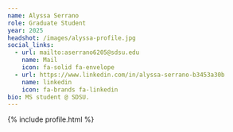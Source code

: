 ```yaml
---
name: Alyssa Serrano
role: Graduate Student
year: 2025
headshot: /images/alyssa-profile.jpg
social_links:
  - url: mailto:aserrano6205@sdsu.edu
    name: Mail
    icon: fa-solid fa-envelope
  - url: https://www.linkedin.com/in/alyssa-serrano-b3453a30b
    name: linkedin
    icon: fa-brands fa-linkedin
bio: MS student @ SDSU.
---
```


{% include profile.html %}